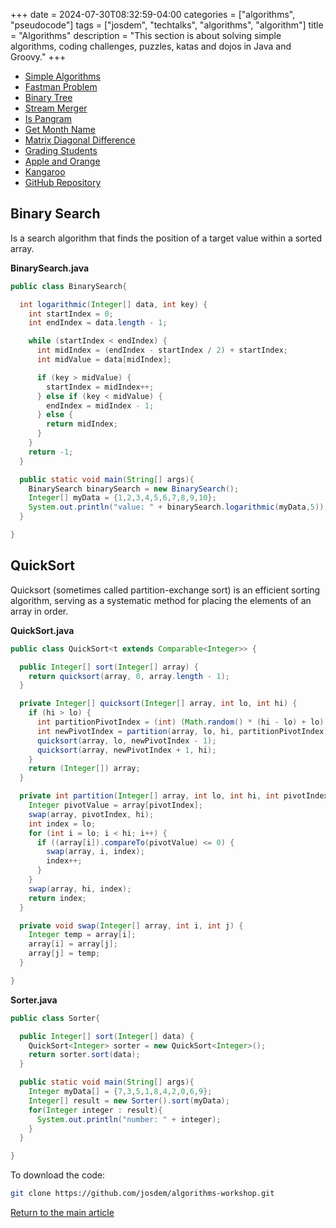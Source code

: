 +++
date = 2024-07-30T08:32:59-04:00
categories = ["algorithms", "pseudocode"]
tags = ["josdem", "techtalks", "algorithms", "algorithm"]
title = "Algorithms"
description = "This section is about solving simple algorithms, coding challenges, puzzles, katas and dojos in Java and Groovy."
+++

* [Simple Algorithms](/techtalk/algorithms/simple)
* [Fastman Problem](/techtalk/algorithms/algorithm_fastman)
* [Binary Tree](/techtalk/algorithms/algorithm_binary_tree)
* [Stream Merger](/techtalk/algorithms/algorithm_stream_merger)
* [Is Pangram](/techtalk/algorithms/algorithm_is_pangram)
* [Get Month Name](/techtalk/algorithms/get_month_name)
* [Matrix Diagonal Difference](/techtalk/algorithms/matrix_diagonal_difference)
* [Grading Students](/techtalk/algorithms/grading_students)
* [Apple and Orange](/techtalk/algorithms/apple_orange)
* [Kangaroo](/techtalk/algorithms/kangaroo)
* [GitHub Repository](https://github.com/josdem/algorithms-workshop)


## Binary Search
Is a search algorithm that finds the position of a target value within a sorted array.

**BinarySearch.java**

```java
public class BinarySearch{

  int logarithmic(Integer[] data, int key) {
    int startIndex = 0;
    int endIndex = data.length - 1;

    while (startIndex < endIndex) {
      int midIndex = (endIndex - startIndex / 2) + startIndex;
      int midValue = data[midIndex];

      if (key > midValue) {
        startIndex = midIndex++;
      } else if (key < midValue) {
        endIndex = midIndex - 1;
      } else {
        return midIndex;
      }
    }
    return -1;
  }

  public static void main(String[] args){
    BinarySearch binarySearch = new BinarySearch();
    Integer[] myData = {1,2,3,4,5,6,7,8,9,10};
    System.out.println("value: " + binarySearch.logarithmic(myData,5));
  }

}
```

## QuickSort

Quicksort (sometimes called partition-exchange sort) is an efficient sorting algorithm, serving as a systematic method for placing the elements of an array in order.

**QuickSort.java**

```java
public class QuickSort<t extends Comparable<Integer>> {

  public Integer[] sort(Integer[] array) {
    return quicksort(array, 0, array.length - 1);
  }

  private Integer[] quicksort(Integer[] array, int lo, int hi) {
    if (hi > lo) {
      int partitionPivotIndex = (int) (Math.random() * (hi - lo) + lo);
      int newPivotIndex = partition(array, lo, hi, partitionPivotIndex);
      quicksort(array, lo, newPivotIndex - 1);
      quicksort(array, newPivotIndex + 1, hi);
    }
    return (Integer[]) array;
  }

  private int partition(Integer[] array, int lo, int hi, int pivotIndex) {
    Integer pivotValue = array[pivotIndex];
    swap(array, pivotIndex, hi);
    int index = lo;
    for (int i = lo; i < hi; i++) {
      if ((array[i]).compareTo(pivotValue) <= 0) {
        swap(array, i, index);
        index++;
      }
    }
    swap(array, hi, index);
    return index;
  }

  private void swap(Integer[] array, int i, int j) {
    Integer temp = array[i];
    array[i] = array[j];
    array[j] = temp;
  }

}
```

**Sorter.java**

```java
public class Sorter{

  public Integer[] sort(Integer[] data) {
    QuickSort<Integer> sorter = new QuickSort<Integer>();
    return sorter.sort(data);
  }

  public static void main(String[] args){
    Integer myData[] = {7,3,5,1,8,4,2,0,6,9};
    Integer[] result = new Sorter().sort(myData);
    for(Integer integer : result){
      System.out.println("number: " + integer);
    }
  }

}

```

To download the code:

```bash
git clone https://github.com/josdem/algorithms-workshop.git
```


[Return to the main article](/)
